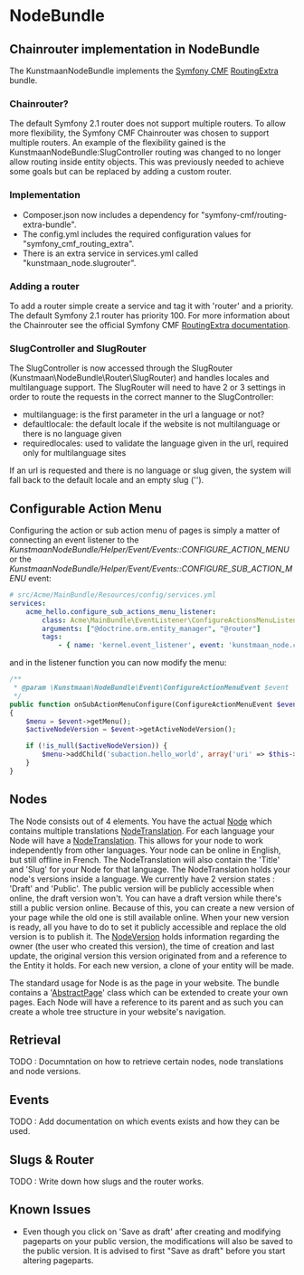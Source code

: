 # NodeBundle

## Chainrouter implementation in NodeBundle

The KunstmaanNodeBundle implements the [Symfony CMF](http://cmf.symfony.com/) [RoutingExtra](https://github.com/symfony-cmf/RoutingExtraBundle) bundle.

### Chainrouter?

The default Symfony 2.1 router does not support multiple routers. To allow more flexibility, the Symfony CMF Chainrouter was chosen to support multiple routers. An example of the flexibility gained is the KunstmaanNodeBundle:SlugController routing was changed to no longer allow routing inside entity objects. This was previously needed to achieve some goals but can be replaced by adding a custom router.

### Implementation

* Composer.json now includes a dependency for "symfony-cmf/routing-extra-bundle".
* The config.yml includes the required configuration values for "symfony_cmf_routing_extra".
* There is an extra service in services.yml called "kunstmaan_node.slugrouter".

### Adding a router

To add a router simple create a service and tag it with 'router' and a priority. The default Symfony 2.1 router has priority 100. For more information about the Chainrouter see the official Symfony CMF [RoutingExtra documentation](http://symfony-cmf.readthedocs.org/en/latest/bundles/routing-extra.html).

### SlugController and SlugRouter

The SlugController is now accessed through the SlugRouter (Kunstmaan\NodeBundle\Router\SlugRouter) and handles locales and multilanguage support. The SlugRouter will need to have 2 or 3 settings in order to route the requests in the correct manner to the SlugController:

* multilanguage: is the first parameter in the url a language or not?
* defaultlocale: the default locale if the website is not multilanguage or there is no language given
* requiredlocales: used to validate the language given in the url, required only for multilanguage sites

If an url is requested and there is no language or slug given, the system will fall back to the default locale and an empty slug ('').

## Configurable Action Menu

Configuring the action or sub action menu of pages is simply a matter of connecting an event listener
to the *KunstmaanNodeBundle/Helper/Event/Events::CONFIGURE_ACTION_MENU* or the
*KunstmaanNodeBundle/Helper/Event/Events::CONFIGURE_SUB_ACTION_MENU* event:

```yaml
# src/Acme/MainBundle/Resources/config/services.yml
services:
    acme_hello.configure_sub_actions_menu_listener:
        class: Acme\MainBundle\EventListener\ConfigureActionsMenuListener
        arguments: ["@doctrine.orm.entity_manager", "@router"]
        tags:
            - { name: 'kernel.event_listener', event: 'kunstmaan_node.configureSubActionMenu', method: 'onSubActionMenuConfigure' }
```

and in the listener function you can now modify the menu:

```php
/**
 * @param \Kunstmaan\NodeBundle\Event\ConfigureActionMenuEvent $event
 */
public function onSubActionMenuConfigure(ConfigureActionMenuEvent $event)
{
    $menu = $event->getMenu();
    $activeNodeVersion = $event->getActiveNodeVersion();

    if (!is_null($activeNodeVersion)) {
        $menu->addChild('subaction.hello_world', array('uri' => $this->router->generate('AcmeMainBundle_Hello_World')));
    }
}
```

## Nodes

The Node consists out of 4 elements. You have the actual [Node](https://github.com/Kunstmaan/KunstmaanNodeBundle/blob/master/Entity/Node.php) which contains multiple translations [NodeTranslation](https://github.com/Kunstmaan/KunstmaanNodeBundle/blob/master/Entity/NodeTranslation.php).
For each language your Node will have a [NodeTranslation](https://github.com/Kunstmaan/KunstmaanNodeBundle/blob/master/Entity/NodeTranslation.php). This allows for your node to work independently from other languages. Your node can be online in English, but still offline in French. The NodeTranslation will also contain the 'Title' and 'Slug' for your Node for that language.
The NodeTranslation holds your node's versions inside a language. We currently have 2 version states : 'Draft' and 'Public'. The public version will be publicly accessible when online, the draft version won't. You can have a draft version while there's still a public version online. Because of this, you can create a new version of your page while the old one is still available online. When your new version is ready, all you have to do to set it publicly accessible and replace the old version is to publish it.
The [NodeVersion](https://github.com/Kunstmaan/KunstmaanNodeBundle/blob/master/Entity/NodeVersion.php) holds information regarding the owner (the user who created this version), the time of creation and last update, the original version this version originated from and a reference to the Entity it holds. For each new version, a clone of your entity will be made.

The standard usage for Node is as the page in your website. The bundle contains a '[AbstractPage](https://github.com/Kunstmaan/KunstmaanNodeBundle/blob/master/Entity/AbstractPage.php)' class which can be extended to create your own pages. Each Node will have a reference to its parent and as such you can create a whole tree structure in your website's navigation.

## Retrieval

TODO : Documntation on how to retrieve certain nodes, node translations and node versions.

## Events

TODO : Add documentation on which events exists and how they can be used.

## Slugs & Router

TODO : Write down how slugs and the router works.

## Known Issues

* Even though you click on 'Save as draft' after creating and modifying pageparts on your public version, the modifications will also be saved to the public version. It is advised to first "Save as draft" before you start altering pageparts.
